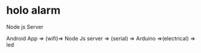 # holo alarm

Node js Server


Android App => (wifi)=> Node Js server => (serial) => Arduino =>(electrical) => led
